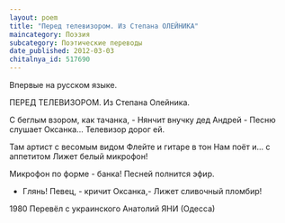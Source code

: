 ```yaml
---
layout: poem
title: "Перед телевизором. Из Степана ОЛЕЙНИКА"
maincategory: Поэзия
subcategory: Поэтические переводы
date_published: 2012-03-03
chitalnya_id: 517690
---
```




Впервые на русском языке. 

ПЕРЕД ТЕЛЕВИЗОРОМ. 
Из Степана Олейника. 

С беглым взором, как тачанка, - 
Нянчит внучку дед Андрей - 
Песню слушает Оксанка... 
Телевизор дорог ей. 

Там артист с весомым видом 
Флейте и гитаре в тон 
Нам поёт и... с аппетитом 
Лижет белый микрофон! 

Микрофон по форме - банка! 
Песней полнится эфир. 
- Глянь! Певец, - кричит Оксанка,- 
Лижет сливочный пломбир! 

1980 
Перевёл с украинского Анатолий ЯНИ (Одесса)






